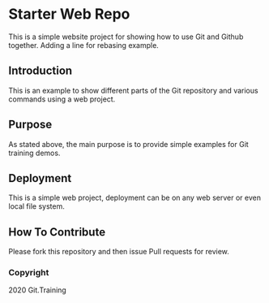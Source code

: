 # Starter Web Repo

This is a simple website project for showing how to use Git and Github together.
Adding a line for rebasing example.

## Introduction

This is an example to show different parts of the Git repository and various commands using a web project.

## Purpose

As stated above, the main purpose is to provide simple examples for Git training demos.

## Deployment

This is a simple web project, deployment can be on any web server or even local file system.

## How To Contribute

Please fork this repository and then issue Pull requests for review.

### Copyright

2020 Git.Training
